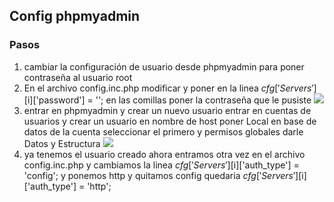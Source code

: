## Config phpmyadmin
### Pasos
1. cambiar la configuración de usuario desde phpmyadmin para poner contraseña al usuario root
2. En el archivo config.inc.php modificar y poner en la linea $cfg['Servers'][$i]['password'] = ''; en las comillas poner la contraseña que le pusiste
![](/Fotos/myadmin1.png.png)
3. entrar en phpmyadmin y crear un nuevo usuario entrar en cuentas de usuarios y crear un usuario en nombre de host poner Local en base de datos de la cuenta seleccionar el primero y permisos globales darle Datos y Estructura
![](/Fotos/myadmin2.png.png)
4. ya tenemos el usuario creado ahora entramos otra vez en el archivo config.inc.php y cambiamos la linea
$cfg['Servers'][$i]['auth_type'] = 'config'; y ponemos http y quitamos config quedaria $cfg['Servers'][$i]['auth_type'] = 'http';




